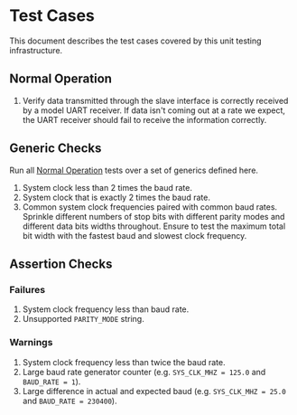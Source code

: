 # Test Cases
This document describes the test cases covered by this unit testing infrastructure.

## Normal Operation
  1. Verify data transmitted through the slave interface is correctly received by a model UART receiver. If data isn't coming out at a rate we expect, the UART receiver should fail to receive the information correctly.
## Generic Checks
Run all [Normal Operation](#normal-operation) tests over a set of generics defined here.
  1. System clock less than 2 times the baud rate.
  2. System clock that is exactly 2 times the baud rate.
  3. Common system clock frequencies paired with common baud rates. Sprinkle different numbers of stop bits with different parity modes and different data bits widths throughout. Ensure to test the maximum total bit width with the fastest baud and slowest clock frequency.
## Assertion Checks
### Failures
  1. System clock frequency less than baud rate.
  2. Unsupported `PARITY_MODE` string.
### Warnings
  1. System clock frequency less than twice the baud rate.
  2. Large baud rate generator counter (e.g. `SYS_CLK_MHZ = 125.0` and `BAUD_RATE = 1`).
  3. Large difference in actual and expected baud (e.g. `SYS_CLK_MHZ = 25.0` and `BAUD_RATE = 230400`).